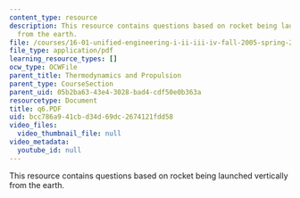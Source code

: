 ```yaml
---
content_type: resource
description: This resource contains questions based on rocket being launched vertically
  from the earth.
file: /courses/16-01-unified-engineering-i-ii-iii-iv-fall-2005-spring-2006/bcc786a941cbd34d69dc2674121fdd58_q6.PDF
file_type: application/pdf
learning_resource_types: []
ocw_type: OCWFile
parent_title: Thermodynamics and Propulsion
parent_type: CourseSection
parent_uid: 05b2ba63-43e4-3028-bad4-cdf50e0b363a
resourcetype: Document
title: q6.PDF
uid: bcc786a9-41cb-d34d-69dc-2674121fdd58
video_files:
  video_thumbnail_file: null
video_metadata:
  youtube_id: null
---
```

This resource contains questions based on rocket being launched vertically from the earth.

